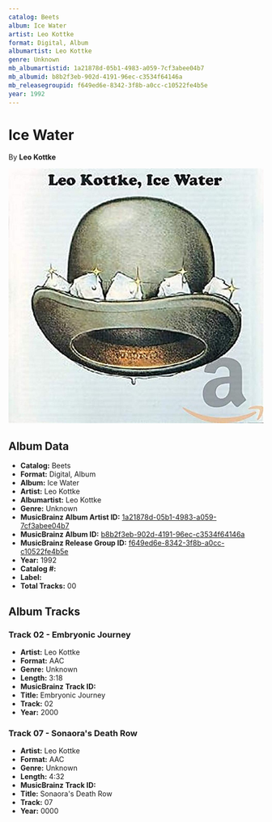 ```yaml
---
catalog: Beets
album: Ice Water
artist: Leo Kottke
format: Digital, Album
albumartist: Leo Kottke
genre: Unknown
mb_albumartistid: 1a21878d-05b1-4983-a059-7cf3abee04b7
mb_albumid: b8b2f3eb-902d-4191-96ec-c3534f64146a
mb_releasegroupid: f649ed6e-8342-3f8b-a0cc-c10522fe4b5e
year: 1992
---
```


# Ice Water

By **Leo Kottke**

![](../../assets/beetscovers/Leo_Kottke-Ice_Water.jpg)

## Album Data

- **Catalog:** Beets
- **Format:** Digital, Album
- **Album:** Ice Water
- **Artist:** Leo Kottke
- **Albumartist:** Leo Kottke
- **Genre:** Unknown
- **MusicBrainz Album Artist ID:** [1a21878d-05b1-4983-a059-7cf3abee04b7](https://musicbrainz.org/artist/1a21878d-05b1-4983-a059-7cf3abee04b7)
- **MusicBrainz Album ID:** [b8b2f3eb-902d-4191-96ec-c3534f64146a](https://musicbrainz.org/release/b8b2f3eb-902d-4191-96ec-c3534f64146a)
- **MusicBrainz Release Group ID:** [f649ed6e-8342-3f8b-a0cc-c10522fe4b5e](https://musicbrainz.org/release-group/f649ed6e-8342-3f8b-a0cc-c10522fe4b5e)
- **Year:** 1992
- **Catalog #:** 
- **Label:** 
- **Total Tracks:** 00

## Album Tracks

### Track 02 - Embryonic Journey

- **Artist:** Leo Kottke
- **Format:** AAC
- **Genre:** Unknown
- **Length:** 3:18
- **MusicBrainz Track ID:** [](https://musicbrainz.org/recording/)
- **Title:** Embryonic Journey
- **Track:** 02
- **Year:** 2000

### Track 07 - Sonaora's Death Row

- **Artist:** Leo Kottke
- **Format:** AAC
- **Genre:** Unknown
- **Length:** 4:32
- **MusicBrainz Track ID:** [](https://musicbrainz.org/recording/)
- **Title:** Sonaora's Death Row
- **Track:** 07
- **Year:** 0000

